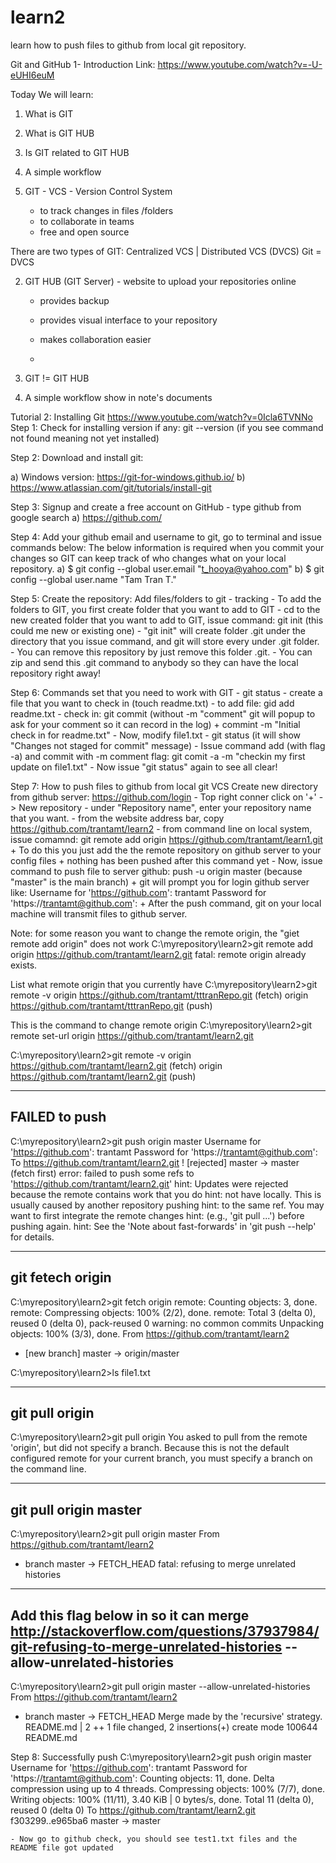# learn2
learn how to push files to github from local git repository.

Git and GitHub 1- Introduction
Link: https://www.youtube.com/watch?v=-U-eUHI6euM

Today We will learn:
1. What is GIT
2. What is GIT HUB
3. Is GIT related to GIT HUB
4. A simple workflow

1. GIT - VCS - Version Control System
	- to track changes in files /folders
	- to collaborate in teams
	- free and open source

There are two types of GIT: Centralized VCS | Distributed VCS (DVCS)
Git = DVCS

2. GIT HUB (GIT Server) - website to upload your repositories online
	- provides backup

	- provides visual interface to your repository
	- makes collaboration easier
	- 
3. GIT != GIT HUB

4. A simple workflow show in note's documents


Tutorial 2: Installing Git
https://www.youtube.com/watch?v=0Icla6TVNNo
Step 1: Check for installing version if any: git --version (if you see command not found meaning not yet installed)

Step 2: Download and install git:

a) Windows version: https://git-for-windows.github.io/
b) https://www.atlassian.com/git/tutorials/install-git

Step 3: Signup and create a free account on GitHub - type github from google search
a) https://github.com/

Step 4: Add your github email and username to git, go to terminal and issue commands below:
	The below information is required when you commit your changes so GIT can keep track of who changes what on your local repository.
a) $ git config --global user.email "t_hooya@yahoo.com"
b) $ git config --global user.name "Tam Tran T."

Step 5: Create the repository: Add files/folders to git - tracking 
	- To add the folders to GIT, you first create folder that you want to add to GIT
	- cd to the new created folder that you want to add to GIT, issue command: git init (this could me new or existing one)
	- "git init" will create folder .git under the directory that you issue command, and git will store every under .git folder.
	- You can remove this repository by just remove this folder .git.
	- You can zip and send this .git command to anybody so they can have the local repository right away!

Step 6: Commands set that you need to work with GIT
	- git status
	- create a file that you want to check in (touch readme.txt)
	- to add file: gid add readme.txt
	- check in: git commit (without -m "comment" git will popup to ask for your comment so it can record in the log)
		+ commint -m "Initial check in for readme.txt"
	- Now, modify file1.txt
	- git status (it will show "Changes not staged for commit" message)
	- Issue command add (with flag -a) and commit with -m comment flag: git comit -a -m "checkin my first update on file1.txt"
	- Now issue "git status" again to see all clear!

Step 7: How to push files to github from local git VCS
	Create new directory from github server: https://github.com/login
	- Top right conner click on '+' -> New repository
	- under "Repository name", enter your repository name that you want.
	- from the website address bar, copy https://github.com/trantamt/learn2
	- from command line on local system, issue comamnd: git remote add origin https://github.com/trantamt/learn1.git
		+ To do this you just add the the remote repository on github server to your config files
		+ nothing has been pushed after this command yet
	- Now, issue command to push file to server github: push -u origin master (because "master" is the main branch)
		+ git will prompt you for login github server like:
			Username for 'https://github.com': trantamt
			Password for 'https://trantamt@github.com':
		+ After the push command, git on your local machine will transmit files to github server.

Note: 
for some reason you want to change the remote origin, the "giet remote add origin" does not work
C:\myrepository\learn2>git remote add origin https://github.com/trantamt/learn2.git
fatal: remote origin already exists.

List what remote origin that you currently have
C:\myrepository\learn2>git remote -v
origin  https://github.com/trantamt/tttranRepo.git (fetch)
origin  https://github.com/trantamt/tttranRepo.git (push)

This is the command to change remote origin
C:\myrepository\learn2>git remote set-url origin https://github.com/trantamt/learn2.git

C:\myrepository\learn2>git remote -v
origin  https://github.com/trantamt/learn2.git (fetch)
origin  https://github.com/trantamt/learn2.git (push)
		
---------------
FAILED to push 
---------------
C:\myrepository\learn2>git push origin master
Username for 'https://github.com': trantamt
Password for 'https://trantamt@github.com':
To https://github.com/trantamt/learn2.git
 ! [rejected]        master -> master (fetch first)
error: failed to push some refs to 'https://github.com/trantamt/learn2.git'
hint: Updates were rejected because the remote contains work that you do
hint: not have locally. This is usually caused by another repository pushing
hint: to the same ref. You may want to first integrate the remote changes
hint: (e.g., 'git pull ...') before pushing again.
hint: See the 'Note about fast-forwards' in 'git push --help' for details.

-----------------
git fetech origin
------------------
C:\myrepository\learn2>git fetch origin
remote: Counting objects: 3, done.
remote: Compressing objects: 100% (2/2), done.
remote: Total 3 (delta 0), reused 0 (delta 0), pack-reused 0
warning: no common commits
Unpacking objects: 100% (3/3), done.
From https://github.com/trantamt/learn2
 * [new branch]      master     -> origin/master

C:\myrepository\learn2>ls
file1.txt

-----------------
git pull origin
-----------------
C:\myrepository\learn2>git pull origin
You asked to pull from the remote 'origin', but did not specify
a branch. Because this is not the default configured remote
for your current branch, you must specify a branch on the command line.

-----------------------
git pull origin master
-----------------------
C:\myrepository\learn2>git pull origin master
From https://github.com/trantamt/learn2
 * branch            master     -> FETCH_HEAD
fatal: refusing to merge unrelated histories

----------------------------
Add this flag below in so it can merge
http://stackoverflow.com/questions/37937984/git-refusing-to-merge-unrelated-histories
--allow-unrelated-histories
----------------------------
C:\myrepository\learn2>git pull origin master --allow-unrelated-histories
From https://github.com/trantamt/learn2
 * branch            master     -> FETCH_HEAD
Merge made by the 'recursive' strategy.
 README.md | 2 ++
 1 file changed, 2 insertions(+)
 create mode 100644 README.md

Step 8: Successfully push 
C:\myrepository\learn2>git push origin master
Username for 'https://github.com': trantamt
Password for 'https://trantamt@github.com':
Counting objects: 11, done.
Delta compression using up to 4 threads.
Compressing objects: 100% (7/7), done.
Writing objects: 100% (11/11), 3.40 KiB | 0 bytes/s, done.
Total 11 (delta 0), reused 0 (delta 0)
To https://github.com/trantamt/learn2.git
   f303299..e965ba6  master -> master
	
	- Now go to github check, you should see test1.txt files and the README file got updated

